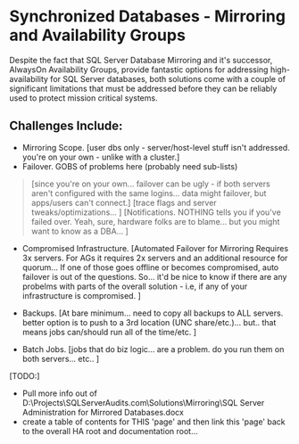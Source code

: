 ﻿# Synchronized Databases - Mirroring and Availability Groups
Despite the fact that SQL Server Database Mirroring and it's successor, AlwaysOn Availability Groups, provide fantastic options for addressing high-availability for SQL Server databases, both solutions come with a couple of significant limitations that must be addressed before they can be reliably used to protect mission critical systems.

## Challenges Include: 
- Mirroring Scope. [user dbs only - server/host-level stuff isn't addressed. you're on your own - unlike with a cluster.]
- Failover. GOBS of problems here (probably need sub-lists)
> [since you're on your own... failover can be ugly - if both servers aren't configured with the same logins... data might failover, but apps/users can't connect.] 
> [trace flags and server tweaks/optimizations... ] 
> [Notifications. NOTHING tells you if you've failed over. Yeah, sure, hardware folks are to blame... but you might want to know as a DBA... ]

- Compromised Infrastructure. [Automated Failover for Mirroring Requires 3x servers. For AGs it requires 2x servers and an additional resource for quorum... If one of those goes offline or becomes compromised, auto failover is out of the questions. So... it'd be nice to know if there are any probelms with parts of the overall solution - i.e, if any of your infrastructure is compromised. ]

- Backups. [At bare minimum... need to copy all backups to ALL servers. better option is to push to a 3rd location (UNC share/etc.)... but.. that means jobs can/should run all of the time/etc. ]

- Batch Jobs. [jobs that do biz logic... are a problem. do you run them on both servers... etc.. ]


[TODO:]
- Pull more info out of D:\Projects\SQLServerAudits.com\Solutions\Mirroring\SQL Server Administration for Mirrored Databases.docx
- create a table of contents for THIS 'page' and then link this 'page' back to the overall HA root and documentation root... 